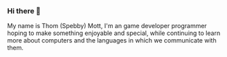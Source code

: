 ### Hi there 👋

My name is Thom (Spebby) Mott, I'm an game developer programmer hoping to make something enjoyable and special, while continuing to learn more about computers and the languages in which we communicate with them. 
